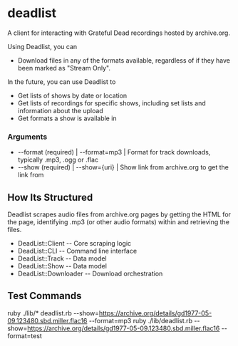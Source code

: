 # deadlist
A client for interacting with Grateful Dead recordings hosted by archive.org.

Using Deadlist, you can
* Download files in any of the formats available, regardless of if they have been marked as "Stream Only".

In the future, you can use Deadlist to
* Get lists of shows by date or location
* Get lists of recordings for specific shows, including set lists and information about the upload
* Get formats a show is available in

### Arguments
* --format (required) | --format=mp3 | Format for track downloads, typically .mp3, .ogg or .flac
* --show (required) | --show={uri} | Show link from archive.org to get the link from

## How Its Structured
Deadlist scrapes audio files from archive.org pages by getting the HTML for the page, identifying .mp3 (or other audio formats) within and retrieving the files.

* DeadList::Client       -- Core scraping logic
* DeadList::CLI          -- Command line interface  
* DeadList::Track        -- Data model
* DeadList::Show         -- Data model
* DeadList::Downloader   -- Download orchestration

## Test Commands
ruby ./lib/* deadlist.rb --show=https://archive.org/details/gd1977-05-09.123480.sbd.miller.flac16 --format=mp3
ruby ./lib/deadlist.rb --show=https://archive.org/details/gd1977-05-09.123480.sbd.miller.flac16 --format=test